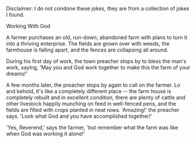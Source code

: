 Disclaimer: I do not condone these jokes, they are from a collection of jokes I found.

Working With God

A farmer purchases an old, run-down, abandoned farm with plans to turn it into a thriving enterprise. The fields are grown over with weeds, the farmhouse is falling apart, and the fences are collapsing all around.

During his first day of work, the town preacher stops by to bless the man's work, saying, 'May you and God work together to make this the farm of your dreams!'

A few months later, the preacher stops by again to call on the farmer. Lo and behold, it's like a completely different place -- the farm house is completely rebuilt and in excellent condition, there are plenty of cattle and other livestock happily munching on feed in well-fenced pens, and the fields are filled with crops planted in neat rows. 'Amazing!' the preacher says. 'Look what God and you have accomplished together!'

'Yes, Reverend,' says the farmer, 'but remember what the farm was like when God was working it alone!'

